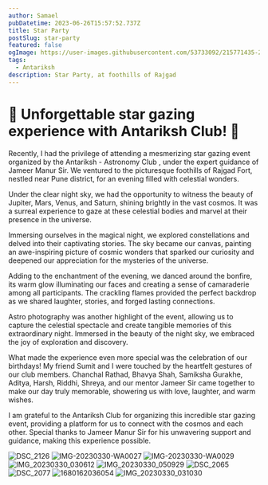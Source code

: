 ```yaml
---
author: Samael
pubDatetime: 2023-06-26T15:57:52.737Z
title: Star Party
postSlug: star-party
featured: false
ogImage: https://user-images.githubusercontent.com/53733092/215771435-25408246-2309-4f8b-a781-1f3d93bdf0ec.png
tags:
  - Antariksh
description: Star Party, at foothills of Rajgad
---
```




# 🌟 Unforgettable star gazing experience with Antariksh Club! 🌟

Recently, I had the privilege of attending a mesmerizing star gazing event organized by the Antariksh - Astronomy Club , under the expert guidance of Jameer Manur Sir. We ventured to the picturesque foothills of Rajgad Fort, nestled near Pune district, for an evening filled with celestial wonders.

Under the clear night sky, we had the opportunity to witness the beauty of Jupiter, Mars, Venus, and Saturn, shining brightly in the vast cosmos. It was a surreal experience to gaze at these celestial bodies and marvel at their presence in the universe.

Immersing ourselves in the magical night, we explored constellations and delved into their captivating stories. The sky became our canvas, painting an awe-inspiring picture of cosmic wonders that sparked our curiosity and deepened our appreciation for the mysteries of the universe.

Adding to the enchantment of the evening, we danced around the bonfire, its warm glow illuminating our faces and creating a sense of camaraderie among all participants. The crackling flames provided the perfect backdrop as we shared laughter, stories, and forged lasting connections.

Astro photography was another highlight of the event, allowing us to capture the celestial spectacle and create tangible memories of this extraordinary night. Immersed in the beauty of the night sky, we embraced the joy of exploration and discovery.

What made the experience even more special was the celebration of our birthdays! My friend Sumit and I were touched by the heartfelt gestures of our club members. Chanchal Rathad, Bhavya Shah, Samiksha Gurakhe, Aditya, Harsh, Riddhi, Shreya, and our mentor Jameer Sir came together to make our day truly memorable, showering us with love, laughter, and warm wishes.

I am grateful to the Antariksh Club for organizing this incredible star gazing event, providing a platform for us to connect with the cosmos and each other. Special thanks to Jameer Manur Sir for his unwavering support and guidance, making this experience possible.

![DSC_2126](https://github.com/Auriel3003/samael/assets/103866475/215f70e4-0b28-41b8-b02c-ef452d32165f)
![IMG-20230330-WA0027](https://github.com/Auriel3003/samael/assets/103866475/091c5678-6c77-490c-8fb1-3245d12db190)
![IMG-20230330-WA0029](https://github.com/Auriel3003/samael/assets/103866475/16ad8731-1a25-4506-88d4-b363f540ae92)
![IMG_20230330_030612](https://github.com/Auriel3003/samael/assets/103866475/fa6526ea-8cc9-4052-b12e-3cf0514f64bf)
![IMG_20230330_050929](https://github.com/Auriel3003/samael/assets/103866475/08b7cb4a-b3f8-494a-8b79-745e22943e24)
![DSC_2065](https://github.com/Auriel3003/samael/assets/103866475/459e81cd-79b5-430c-97af-304083dc8679)
![DSC_2077](https://github.com/Auriel3003/samael/assets/103866475/69bf80dd-8312-4e7c-8aa7-d0757b68b3b5)
![1680162036054](https://github.com/Auriel3003/samael/assets/103866475/74355a98-5a66-41ec-8fd8-a81c310b16ae)
![IMG_20230330_031030](https://github.com/Auriel3003/samael/assets/103866475/bcac5b04-16e3-4029-b358-2acdae6c58b9)
